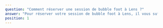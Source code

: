 ```yaml
---
question: "Comment réserver une session de bubble foot à Lens ?"
answer: "Pour réserver votre session de bubble foot à Lens, il vous suffit de choisir votre date, votre créneau et d’indiquer le nombre de participants. Notre équipe Team Square Lens valide la logistique avec vous et vous accompagne à chaque étape. Nous vous conseillons d’anticiper pour les week-ends. Un acompte peut être demandé pour garantir votre créneau."
position: 1
---
```

